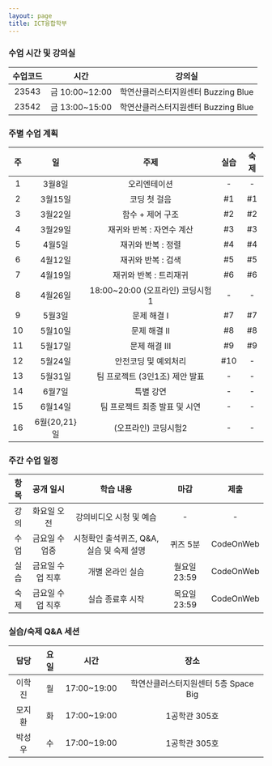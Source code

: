 ```yaml
---
layout: page
title: ICT융합학부
---
```



### 수업 시간 및 강의실

| 수업코드 | 시간 | 강의실 |
|:----:|:-----:|:-----:|
| 23543 | 금 10:00~12:00 | 학연산클러스터지원센터 Buzzing Blue | 
| 23542 | 금 13:00~15:00 | 학연산클러스터지원센터 Buzzing Blue |

### 주별 수업 계획

| 주 | 일 | 주제 | 실습 | 숙제 |
|:----:|:-----:|:-----:|:-----:|:-----:|
|  1  | 3월8일 | 오리엔테이션 | - | - |
|  2  | 3월15일 | 코딩 첫 걸음 | #1 | #1 |
|  3  | 3월22일 | 함수 + 제어 구조 | #2 | #2 |
|  4  | 3월29일 | 재귀와 반복 : 자연수 계산 | #3 | #3 |
|  5  | 4월5일 | 재귀와 반복 : 정렬 | #4 | #4 |
|  6  | 4월12일 | 재귀와 반복 : 검색 | #5 | #5 |
|  7  | 4월19일 | 재귀와 반복 : 트리재귀 | #6 | #6 |
|  8  | 4월26일 | 18:00~20:00 (오프라인) 코딩시험1 | - | - |
|  9  | 5월3일 | 문제 해결 I | #7 | #7 |
|  10 | 5월10일 | 문제 해결 II | #8 | #8 |
|  11 | 5월17일 | 문제 해결 III | #9 | #9 |
|  12 | 5월24일 | 안전코딩 및 예외처리 | #10 | - |
|  13 | 5월31일 | 팀 프로젝트 (3인1조) 제안 발표 | - | - |
|  14 | 6월7일 | 특별 강연 | - | - |
|  15 | 6월14일 | 팀 프로젝트 최종 발표 및 시연 | - | - |
|  16 | 6월{20,21}일 |  (오프라인) 코딩시험2 | - | - |

### 주간 수업 일정

| 항목 | 공개 일시 | 학습 내용 | 마감 | 제출 |
|:----:|:-----:|:-----:|:-----:|:-----:|
|  강의 | 화요일 오전 | 강의비디오 시청 및 예습 | - | - |
|  수업  | 금요일 수업중 | 시청확인 출석퀴즈, Q&A, 실습 및 숙제 설명 | 퀴즈 5분 | CodeOnWeb |
|  실습  | 금요일 수업 직후 | 개별 온라인 실습 | 월요일 23:59 | CodeOnWeb |
|  숙제  | 금요일 수업 직후 | 실습 종료후 시작 | 목요일 23:59 | CodeOnWeb |

### 실습/숙제 Q&A 세션

| 담당 | 요일 | 시간 | 장소 |
|:----:|:-----:|:-----:|:-----:|
|  이학진 | 월 | 17:00~19:00 | 학연산클러스터지원센터 5층 Space Big |
|  모지환  | 화 | 17:00~19:00 | 1공학관 305호 |
|  박성우  | 수 | 17:00~19:00 | 1공학관 305호 |
